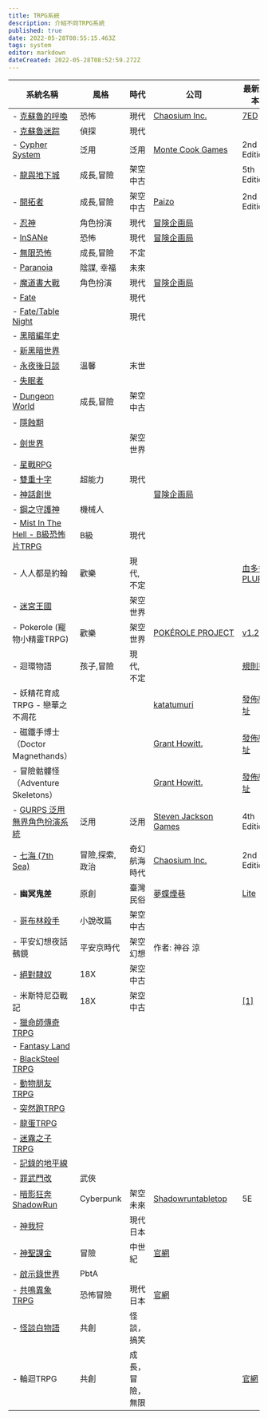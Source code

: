 ```yaml
---
title: TRPG系統
description: 介紹不同TRPG系統
published: true
date: 2022-05-28T08:55:15.463Z
tags: system
editor: markdown
dateCreated: 2022-05-28T08:52:59.272Z
---
```


| 系統名稱 | 風格  | 時代  | 公司  | 最新版本 |
| --- | --- | --- | --- | --- |
| -   [克蘇魯的呼喚](https://www.hktrpg.com/wiki/index.php/%E5%85%8B%E8%98%87%E9%AD%AF%E7%9A%84%E5%91%BC%E5%96%9A) | 恐怖  | 現代  | [Chaosium Inc.](https://www.chaosium.com/call-of-cthulhu-rpg/) | [7ED](https://www.chaosium.com/7th-edition-rules/) |
| -   [克蘇魯迷踪](https://www.hktrpg.com/wiki/index.php/%E5%85%8B%E8%98%87%E9%AD%AF%E8%BF%B7%E8%B8%AA) | 偵探  | 現代  |     |     |
| -   [Cypher System](https://www.montecookgames.com/store/product-line/cypher-system/) | 泛用  | 泛用  | [Monte Cook Games](https://montecookgames.com/) | 2nd Edition |
| -   [龍與地下城](https://www.hktrpg.com/wiki/index.php/%E9%BE%8D%E8%88%87%E5%9C%B0%E4%B8%8B%E5%9F%8E) | 成長,冒險 | 架空中古 |     | 5th Edition |
| -   [開拓者](https://www.hktrpg.com/wiki/index.php/%E9%96%8B%E6%8B%93%E8%80%85) | 成長,冒險 | 架空中古 | [Paizo](http://paizo.com/pathfinderRPG) | 2nd Edition |
| -   [忍神](https://www.hktrpg.com/wiki/index.php/%E5%BF%8D%E7%A5%9E) | 角色扮演 | 現代  | [冒険企画局](http://www.bouken.jp/pd/sg/) |     |
| -   [InSANe](https://www.hktrpg.com/wiki/index.php/InSANe) | 恐怖  | 現代  | [冒険企画局](http://www.bouken.jp/pd/san/) |     |
| -   [無限恐怖](https://www.hktrpg.com/wiki/index.php/%E7%84%A1%E9%99%90%E6%81%90%E6%80%96) | 成長,冒險 | 不定  |     |     |
| -   [Paranoia](https://www.hktrpg.com/wiki/index.php/Paranoia) | 陰謀, 幸福 | 未來  |     |     |
| -   [魔道書大戰](https://www.hktrpg.com/wiki/index.php/%E9%AD%94%E9%81%93%E6%9B%B8%E5%A4%A7%E6%88%B0) | 角色扮演 | 現代  | [冒険企画局](http://www.bouken.jp/pd/mg/) |     |
| -   [Fate](https://www.hktrpg.com/wiki/index.php/Fate) |     | 現代  |     |     |
| -   [Fate/Table Night](https://www.hktrpg.com/wiki/index.php/Fate/Table_Night) |     | 現代  |     |     |
| -   [黑暗編年史](https://www.hktrpg.com/wiki/index.php/%E9%BB%91%E6%9A%97%E7%B7%A8%E5%B9%B4%E5%8F%B2) |     |     |     |     |
| -   [新黑暗世界](https://www.hktrpg.com/wiki/index.php/%E6%96%B0%E9%BB%91%E6%9A%97%E4%B8%96%E7%95%8C) |     |     |     |     |
| -   [永夜後日談](https://www.hktrpg.com/wiki/index.php/%E6%B0%B8%E5%A4%9C%E5%BE%8C%E6%97%A5%E8%AB%87) | 溫馨  | 末世  |     |     |
| -   [失眠者](https://www.hktrpg.com/wiki/index.php/%E5%A4%B1%E7%9C%A0%E8%80%85) |     |     |     |     |
| -   [Dungeon World](https://www.hktrpg.com/wiki/index.php/Dungeon_World) | 成長,冒險 | 架空中古 |     |     |
| -   [隱蝕期](https://www.hktrpg.com/wiki/index.php/%E9%9A%B1%E8%9D%95%E6%9C%9F) |     |     |     |     |
| -   [劍世界](https://www.hktrpg.com/wiki/index.php/%E5%8A%8D%E4%B8%96%E7%95%8C) |     | 架空世界 |     |     |
| -   [星戰RPG](https://www.hktrpg.com/wiki/index.php/%E6%98%9F%E6%88%B0RPG) |     |     |     |     |
| -   [雙重十字](https://www.hktrpg.com/wiki/index.php/%E9%9B%99%E9%87%8D%E5%8D%81%E5%AD%97) | 超能力 | 現代  |     |     |
| -   [神話創世](https://www.hktrpg.com/wiki/index.php/%E7%A5%9E%E8%A9%B1%E5%89%B5%E4%B8%96) |     |     | [冒険企画局](https://fujimi-trpg-online.jp/game/amadeus.html) |     |
| -   [鋼之守護神](https://www.hktrpg.com/wiki/index.php/%E9%8B%BC%E4%B9%8B%E5%AE%88%E8%AD%B7%E7%A5%9E) | 機械人 |     |     |     |
| -   [Mist In The Hell - B級恐怖片TRPG](https://www.hktrpg.com/wiki/index.php/Mist_In_The_Hell_-_B%E7%B4%9A%E6%81%90%E6%80%96%E7%89%87TRPG) | B級  | 現代  |     |     |
| -   人人都是約翰 | 歡樂  | 現代,不定 |     | [血多多PLURK](https://www.plurk.com/p/misr7m) |
| -   [迷宮王國](https://www.hktrpg.com/wiki/index.php/%E8%BF%B7%E5%AE%AE%E7%8E%8B%E5%9C%8B) |     | 架空世界 |     |     |
| -   Pokerole (寵物小精靈TRPG) | 歡樂  | 架空世界 | [POKÉROLE PROJECT](http://pokeroleproject.wixsite.com/pokerole) | [v1.2](http://pokeroleproject.wixsite.com/pokerole/resources) |
| -   迴環物語 | 孩子,冒險 | 現代,不定 |     | [規則書](http://www.goddessfantasy.net/bbs/index.php?topic=103482.0) |
| -   妖精花育成TRPG - 戀華之不凋花 |     |     | [katatumuri](https://booth.pm/ja/items/1329062) | [發佈網址](https://www.plurk.com/p/nao1os) |
| -   磁鐵手博士（Doctor Magnethands） |     |     | [Grant Howitt.](http://lookrobot.co.uk/games/) | [發佈網址](https://drive.google.com/file/d/1AiIFz594ZRMYD1kyZhUpdx6Uhst_du8P/view) |
| -   冒險骷髏怪（Adventure Skeletons） |     |     | [Grant Howitt.](http://lookrobot.co.uk/games/) | [發佈網址](https://drive.google.com/file/d/1QpiXHZ3OG9z_tdx8YXyRQjsTh-bty-94/view) |
| -   [GURPS 泛用無界角色扮演系統](https://www.hktrpg.com/wiki/index.php?title=GURPS_%E6%B3%9B%E7%94%A8%E7%84%A1%E7%95%8C%E8%A7%92%E8%89%B2%E6%89%AE%E6%BC%94%E7%B3%BB%E7%B5%B1&action=edit&redlink=1) | 泛用  | 泛用  | [Steven Jackson Games](http://www.sjgames.com/gurps/) | 4th Edition |
| -   [七海 (7th Sea)](https://www.chaosium.com/7th-sea/) | 冒險,探索,政治 | 奇幻航海時代 | [Chaosium Inc.](https://www.chaosium.com/7th-sea/) | 2nd Edition |
| -   **幽冥鬼差** | 原創  | 臺灣民俗 | [夢蝶煙巷](https://www.plurk.com/Trexcc) | [Lite](https://sites.google.com/view/yumingkueichai/%E5%AD%90%E7%B3%BB%E7%B5%B1-%E8%B2%93%E8%B2%93%E9%AC%BC%E5%B7%AE-1page-tprg?authuser=0) |
| -   [哥布林殺手](https://www.hktrpg.com/wiki/index.php?title=%E5%93%A5%E5%B8%83%E6%9E%97%E6%AE%BA%E6%89%8B&action=edit&redlink=1) | 小說改篇 | 架空中古 |     |     |
| -   平安幻想夜話 鵺鏡 | 平安京時代 | 架空幻想 | 作者: 神谷 涼 |     |
| -   [絕對隸奴](https://sites.google.com/site/zettaireidotw/) | 18X | 架空中古 |     |     |
| -   米斯特尼亞戰記 | 18X | 架空中古 |     | [\[1\]](https://w.atwiki.jp/billyk9/) |
| -   [獵命師傳奇TRPG](https://sites.google.com/site/liemingtrpg/) |     |     |     |     |
| -   [Fantasy Land](https://sites.google.com/site/trpgfiveelements/) |     |     |     |     |
| -   [BlackSteel TRPG](https://sites.google.com/site/mytrpg/home) |     |     |     |     |
| -   [動物朋友TRPG](https://sites.google.com/site/kemonofriendstrpg/) |     |     |     |     |
| -   [突然跑TRPG](https://sites.google.com/site/turanpaotrpgguize/tu-ran-paotrpg-ji-ben-gui-ze/jian-jie) |     |     |     |     |
| -   [龍蛋TRPG](https://sites.google.com/site/longdantrpg0/) |     |     |     |     |
| -   [迷霧之子TRPG](https://sites.google.com/site/mistborntrpg/home/gui-ze-tao-lun) |     |     |     |     |
| -   [記錄的地平線](https://sites.google.com/site/mysteryteamhk/home/log-horizon-trpg) |     |     |     |     |
| -   [罪武門改](https://sites.google.com/site/zuiwumengai/) | 武俠  |     |     |     |
| -   [暗影狂奔ShadowRun](https://www.hktrpg.com/wiki/index.php/%E6%9A%97%E5%BD%B1%E7%8B%82%E5%A5%94ShadowRun) | Cyberpunk | 架空未來 | [Shadowruntabletop](https://www.shadowruntabletop.com/) | 5E  |
| -   [神我狩](https://www.hktrpg.com/wiki/index.php/%E7%A5%9E%E6%88%91%E7%8B%A9) |     | 現代日本 |     |     |
| -   [神聖課金](https://www.hktrpg.com/wiki/index.php/%E7%A5%9E%E8%81%96%E8%AA%B2%E9%87%91) | 冒險  | 中世紀 | [官網](https://newgame-plus.jp/projects/%E7%A5%9E%E8%81%96%E8%AA%B2%E9%87%91%EF%BD%92%EF%BD%90%EF%BD%87%E3%83%87%E3%82%A3%E3%83%B4%E3%82%A1%E3%82%A4%E3%83%B3%E3%83%81%E3%83%A3%E3%83%BC%E3%82%B8%E3%83%A3%E3%83%BC) |     |
| -   [啟示錄世界](https://sites.google.com/site/twdwtrpg/) | PbtA |     |     |     |
| -   [共鳴異象TRPG](https://hackmd.io/@yuuhinokanata/emoklore-rulebook/https%3A%2F%2Fhackmd.io%2F%40yuuhinokanata%2Femoklore-rulebook) | 恐怖冒險 | 現代日本 | [官網](https://emoklore.dicetous.com/) |     |
| -   [怪談白物語](https://www.hktrpg.com/wiki/index.php/%E6%80%AA%E8%AB%87%E7%99%BD%E7%89%A9%E8%AA%9E) | 共創  | 怪談，搞笑 |     |     |
| -   輪迴TRPG | 共創  | 成長，冒險，無限 |     | [官網](http://139.155.239.169:9001/index.php?path=/upload/G@%E8%A7%84%E5%88%99%E7%B1%BB&type=name&sort=asc) |